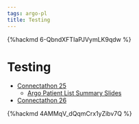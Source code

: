 ```yaml
---
tags: argo-pl
title: Testing
---
```


{%hackmd 6-QbndXFTIaPJVymLK9qdw %}

# Testing

- [Connectathon 25](https://confluence.hl7.org/display/FHIR/2020-09+Argonaut+Patient+Lists?src=contextnavpagetreemode)
    - [Argo Patient List Summary Slides](/DRTZx4jlRIWqpean8sLVEQ?edit)
- [Connectathon 26](https://confluence.hl7.org/display/FHIR/2021-01+Argonaut+Patient+Lists?src=contextnavpagetreemode)


{%hackmd 4AMMqV_dQqmCrx1yZibv7Q %}